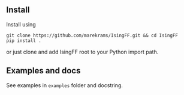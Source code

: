 Install
-------

Install using
```
git clone https://github.com/marekrams/IsingFF.git && cd IsingFF
pip install .
```
or just clone and add IsingFF root to your Python import path.

Examples and docs
-----------------

See examples in `examples` folder and docstring.
